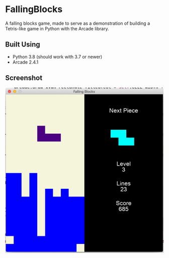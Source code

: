 # FallingBlocks

A falling blocks game, made to serve as a demonstration of building a Tetris-like game in Python with the Arcade library.

## Built Using

- Python 3.8 (should work with 3.7 or newer)
- Arcade 2.4.1

## Screenshot

![ScreenshotFallingBlocks](FallingBlocks.png)
